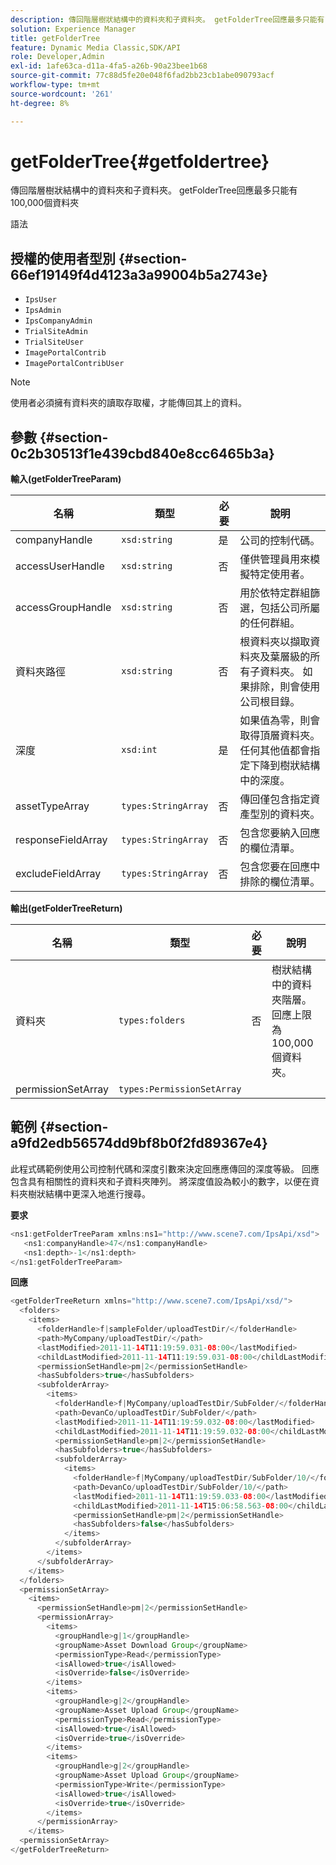 ```yaml
---
description: 傳回階層樹狀結構中的資料夾和子資料夾。 getFolderTree回應最多只能有100,000個資料夾
solution: Experience Manager
title: getFolderTree
feature: Dynamic Media Classic,SDK/API
role: Developer,Admin
exl-id: 1afe63ca-d11a-4fa5-a26b-90a23bee1b68
source-git-commit: 77c88d5fe20e048f6fad2bb23cb1abe090793acf
workflow-type: tm+mt
source-wordcount: '261'
ht-degree: 8%

---
```


# getFolderTree{#getfoldertree}

傳回階層樹狀結構中的資料夾和子資料夾。 getFolderTree回應最多只能有100,000個資料夾

語法

## 授權的使用者型別 {#section-66ef19149f4d4123a3a99004b5a2743e}

* `IpsUser`
* `IpsAdmin`
* `IpsCompanyAdmin`
* `TrialSiteAdmin`
* `TrialSiteUser`
* `ImagePortalContrib`
* `ImagePortalContribUser`

>[!NOTE]
>
>使用者必須擁有資料夾的讀取存取權，才能傳回其上的資料。

## 參數 {#section-0c2b30513f1e439cbd840e8cc6465b3a}

**輸入(getFolderTreeParam)**

| 名稱 | 類型 | 必要 | 說明 |
|---|---|---|---|
| companyHandle | `xsd:string` | 是 | 公司的控制代碼。 |
| accessUserHandle | `xsd:string` | 否 | 僅供管理員用來模擬特定使用者。 |
| accessGroupHandle | `xsd:string` | 否 | 用於依特定群組篩選，包括公司所屬的任何群組。 |
| 資料夾路徑 | `xsd:string` | 否 | 根資料夾以擷取資料夾及葉層級的所有子資料夾。 如果排除，則會使用公司根目錄。 |
| 深度 | `xsd:int` | 是 | 如果值為零，則會取得頂層資料夾。 任何其他值都會指定下降到樹狀結構中的深度。 |
| assetTypeArray | `types:StringArray` | 否 | 傳回僅包含指定資產型別的資料夾。 |
| responseFieldArray | `types:StringArray` | 否 | 包含您要納入回應的欄位清單。 |
| excludeFieldArray | `types:StringArray` | 否 | 包含您要在回應中排除的欄位清單。 |

**輸出(getFolderTreeReturn)**

| 名稱 | 類型 | 必要 | 說明 |
|---|---|---|---|
| 資料夾 | `types:folders` | 否 | 樹狀結構中的資料夾階層。 回應上限為100,000個資料夾。 |
| permissionSetArray | `types:PermissionSetArray` |  |  |

## 範例 {#section-a9fd2edb56574dd9bf8b0f2fd89367e4}

此程式碼範例使用公司控制代碼和深度引數來決定回應應傳回的深度等級。 回應包含具有相關性的資料夾和子資料夾陣列。 將深度值設為較小的數字，以便在資料夾樹狀結構中更深入地進行搜尋。

**要求**

```java
<ns1:getFolderTreeParam xmlns:ns1="http://www.scene7.com/IpsApi/xsd">
   <ns1:companyHandle>47</ns1:companyHandle>
   <ns1:depth>-1</ns1:depth>
</ns1:getFolderTreeParam>
```

**回應**

```java
<getFolderTreeReturn xmlns="http://www.scene7.com/IpsApi/xsd/">
  <folders>
    <items>
      <folderHandle>f|sampleFolder/uploadTestDir/</folderHandle>
      <path>MyCompany/uploadTestDir/</path>
      <lastModified>2011-11-14T11:19:59.031-08:00</lastModified>
      <childLastModified>2011-11-14T11:19:59.031-08:00</childLastModified>
      <permissionSetHandle>pm|2</permissionSetHandle>
      <hasSubfolders>true</hasSubfolders>
      <subfolderArray>
        <items>
          <folderHandle>f|MyCompany/uploadTestDir/SubFolder/</folderHandle>
          <path>DevanCo/uploadTestDir/SubFolder/</path>
          <lastModified>2011-11-14T11:19:59.032-08:00</lastModified>
          <childLastModified>2011-11-14T11:19:59.032-08:00</childLastModified>
          <permissionSetHandle>pm|2</permissionSetHandle>
          <hasSubfolders>true</hasSubfolders>
          <subfolderArray>
            <items>
              <folderHandle>f|MyCompany/uploadTestDir/SubFolder/10/</folderHandle>
              <path>DevanCo/uploadTestDir/SubFolder/10/</path>
              <lastModified>2011-11-14T11:19:59.033-08:00</lastModified>
              <childLastModified>2011-11-14T15:06:58.563-08:00</childLastModified>
              <permissionSetHandle>pm|2</permissionSetHandle>
              <hasSubfolders>false</hasSubfolders>
            </items>
          </subfolderArray>
        </items>
      </subfolderArray>
    </items>
  </folders>
  <permissionSetArray>
    <items>
      <permissionSetHandle>pm|2</permissionSetHandle>
      <permissionArray>
        <items>
          <groupHandle>g|1</groupHandle>
          <groupName>Asset Download Group</groupName>
          <permissionType>Read</permissionType>
          <isAllowed>true</isAllowed>
          <isOverride>false</isOverride>
        </items>
        <items>
          <groupHandle>g|2</groupHandle>
          <groupName>Asset Upload Group</groupName>
          <permissionType>Read</permissionType>
          <isAllowed>true</isAllowed>
          <isOverride>true</isOverride>
        </items>
        <items>
          <groupHandle>g|2</groupHandle>
          <groupName>Asset Upload Group</groupName>
          <permissionType>Write</permissionType>
          <isAllowed>true</isAllowed>
          <isOverride>true</isOverride>
        </items>
      </permissionArray>
    </items>
  <permissionSetArray>
</getFolderTreeReturn>
```
